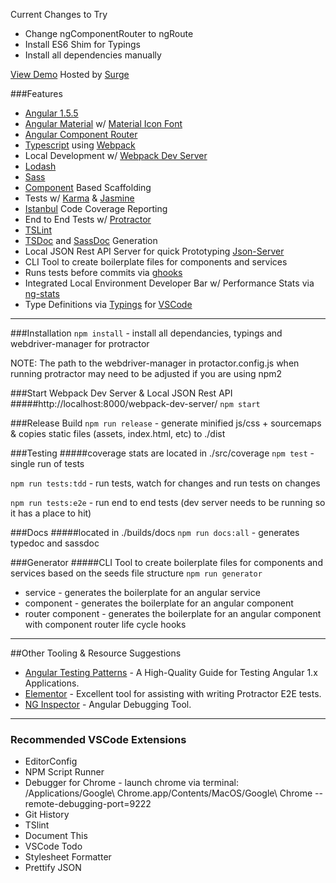 Current Changes to Try
* Change ngComponentRouter to ngRoute
* Install ES6 Shim for Typings
* Install all dependencies manually


[View Demo](https://angular-typescript-seed.surge.sh) Hosted by [Surge](http://surge.sh/)

###Features
* [Angular 1.5.5](https://angularjs.org/)
* [Angular Material](https://material.angularjs.org/latest/) w/ [Material Icon Font](https://design.google.com/icons/)
* [Angular Component Router](https://github.com/angular/angular/tree/master/modules/angular1_router)
* [Typescript](http://www.typescriptlang.org/) using [Webpack](https://webpack.github.io/)
* Local Development w/ [Webpack Dev Server](http://webpack.github.io/docs/webpack-dev-server.html)
* [Lodash](https://lodash.com/)
* [Sass](http://sass-lang.com/)
* [Component](https://docs.angularjs.org/guide/component) Based Scaffolding
* Tests w/ [Karma](https://karma-runner.github.io/) & [Jasmine](http://jasmine.github.io/)
* [Istanbul](https://github.com/gotwarlost/istanbul) Code Coverage Reporting
* End to End Tests w/ [Protractor](https://angular.github.io/protractor/#/)
* [TSLint](https://palantir.github.io/tslint/)
* [TSDoc](https://github.com/xperiments/TSDoc) and [SassDoc](http://sassdoc.com/) Generation
* Local JSON Rest API Server for quick Prototyping [Json-Server](https://github.com/typicode/json-server)
* CLI Tool to create boilerplate files for components and services
* Runs tests before commits via [ghooks](https://github.com/gtramontina/ghooks)
* Integrated Local Environment Developer Bar w/ Performance Stats via [ng-stats](http://kentcdodds.com/ng-stats/)
* Type Definitions via [Typings](https://github.com/typings/typings) for [VSCode](https://code.visualstudio.com/)

---

###Installation
`npm install` - install all dependancies, typings and webdriver-manager for protractor

NOTE:  The path to the webdriver-manager in protactor.config.js when running protractor may need to be adjusted if you are using npm2


###Start Webpack Dev Server & Local JSON Rest API
#####http://localhost:8000/webpack-dev-server/
`npm start`

###Release Build
`npm run release` - generate minified js/css + sourcemaps & copies static files (assets, index.html, etc) to ./dist


###Testing
#####coverage stats are located in ./src/coverage
`npm test` - single run of tests

`npm run tests:tdd` - run tests, watch for changes and run tests on changes

`npm run tests:e2e` - run end to end tests (dev server needs to be running so it has a place to hit)


###Docs
#####located in ./builds/docs
`npm run docs:all` - generates typedoc and sassdoc


###Generator
#####CLI Tool to create boilerplate files for components and services based on the seeds file structure
`npm run generator`

* service - generates the boilerplate for an angular service
* component - generates the boilerplate for an angular component
* router component - generates the boilerplate for an angular component with component router life cycle hooks

---

##Other Tooling & Resource Suggestions
* [Angular Testing Patterns](https://github.com/daniellmb/angular-test-patterns) - A High-Quality Guide for Testing Angular 1.x Applications.
* [Elementor](https://github.com/andresdominguez/elementor) - Excellent tool for assisting with writing Protractor E2E tests.
* [NG Inspector](http://ng-inspector.org/) - Angular Debugging Tool.

---

### Recommended VSCode Extensions
* EditorConfig
* NPM Script Runner
* Debugger for Chrome - launch chrome via terminal: /Applications/Google\ Chrome.app/Contents/MacOS/Google\ Chrome --remote-debugging-port=9222
* Git History
* TSlint
* Document This
* VSCode Todo
* Stylesheet Formatter
* Prettify JSON
